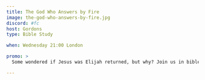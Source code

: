 ```yaml
---
title: The God Who Answers by Fire
image: the-god-who-answers-by-fire.jpg
discord: #fc
host: Gordons
type: Bible Study

when: Wednesday 21:00 London

promo: >
  Some wondered if Jesus was Elijah returned, but why? Join us in bible study as we learn about the remarkable prophet Elijah who God answered by fire!

---
```

